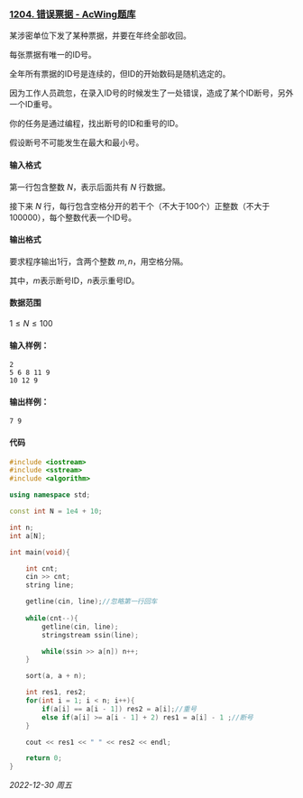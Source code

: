 ### [1204. 错误票据 - AcWing题库](https://www.acwing.com/problem/content/1206/)

某涉密单位下发了某种票据，并要在年终全部收回。

每张票据有唯一的ID号。

全年所有票据的ID号是连续的，但ID的开始数码是随机选定的。

因为工作人员疏忽，在录入ID号的时候发生了一处错误，造成了某个ID断号，另外一个ID重号。

你的任务是通过编程，找出断号的ID和重号的ID。

假设断号不可能发生在最大和最小号。

#### 输入格式

第一行包含整数 $N$，表示后面共有 $N$ 行数据。

接下来 $N$ 行，每行包含空格分开的若干个（不大于100个）正整数（不大于100000），每个整数代表一个ID号。

#### 输出格式

要求程序输出1行，含两个整数 $m,n$，用空格分隔。

其中，$m$表示断号ID，$n$表示重号ID。

#### 数据范围

$1≤N≤100$

#### 输入样例：

```
2
5 6 8 11 9 
10 12 9
```

#### 输出样例：

```
7 9
```

#### 代码

```cpp
#include <iostream>
#include <sstream>
#include <algorithm>

using namespace std;

const int N = 1e4 + 10;

int n;
int a[N];

int main(void){	

    int cnt;
    cin >> cnt;
    string line;

    getline(cin, line);//忽略第一行回车
    
    while(cnt--){
        getline(cin, line);
        stringstream ssin(line);

        while(ssin >> a[n]) n++;
    }

    sort(a, a + n);

    int res1, res2;
    for(int i = 1; i < n; i++){
        if(a[i] == a[i - 1]) res2 = a[i];//重号
        else if(a[i] >= a[i - 1] + 2) res1 = a[i] - 1 ;//断号
    }

    cout << res1 << " " << res2 << endl;

    return 0;
}
```


*2022-12-30 周五*